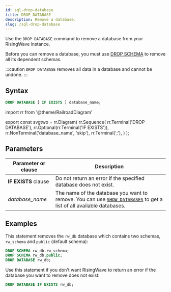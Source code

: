 ```yaml
---
id: sql-drop-database
title: DROP DATABASE
description: Remove a database.
slug: /sql-drop-database
---
```


<head>
  <link rel="canonical" href="https://docs.risingwave.com/docs/current/sql-drop-database/" />
</head>

Use the `DROP DATABASE` command to remove a database from your RisingWave instance.

Before you can remove a database, you must use [DROP SCHEMA](sql-drop-schema.md) to remove all its dependent schemas.

:::caution
`DROP DATABASE` removes all data in a database and cannot be undone.
:::

## Syntax

```sql
DROP DATABASE [ IF EXISTS ] database_name;
```

import rr from '@theme/RailroadDiagram'

export const svgtwo = rr.Diagram(
rr.Sequence(
rr.Terminal('DROP DATABASE'),
rr.Optional(rr.Terminal('IF EXISTS')),
rr.NonTerminal('database_name', 'skip'),
rr.Terminal(';'),
)
);

<Drawer SVG={svgtwo} />

## Parameters

| Parameter or clause  | Description                                                                                                                                  |
| -------------------- | -------------------------------------------------------------------------------------------------------------------------------------------- |
| **IF EXISTS** clause | Do not return an error if the specified database does not exist.                                                                             |
| _database_name_      | The name of the database you want to remove. You can use [`SHOW DATABASES`](sql-show-databases.md) to get a list of all available databases. |

## Examples

This statement removes the `rw_db` database which contains two schemas, `rw_schema` and `public` (default schema):

```sql
DROP SCHEMA rw_db.rw_schema;
DROP SCHEMA rw_db.public;
DROP DATABASE rw_db;
```

Use this statement if you don't want RisingWave to return an error if the database you want to remove does not exist:

```sql
DROP DATABASE IF EXISTS rw_db;
```
